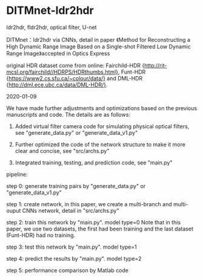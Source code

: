# DITMnet-ldr2hdr
ldr2hdr, fldr2hdr, optical filter, U-net

DITMnet：ldr2hdr via CNNs, detail in paper 《Method for Reconstructing a High Dynamic Range Image Based on a Single-shot Filtered Low Dynamic Range Image》accepted in Optics Express

original HDR dataset come from online: Fairchild-HDR {http://rit-mcsl.org/fairchild//HDRPS/HDRthumbs.html}, Funt-HDR {https://www2.cs.sfu.ca/~colour/data/} and DML-HDR {http://dml.ece.ubc.ca/data/DML-HDR/}.

2020-01-09

We have made further adjustments and optimizations based on the previous manuscripts and code. The details are as follows:


1. Added virtual filter camera code for simulating physical optical filters, see "generate_data.py" or "generate_data_v1.py"


2. Further optimized the code of the network structure to make it more clear and concise, see "src/archs.py"


3. Integrated training, testing, and prediction code, see "main.py"


pipeline:

step 0: generate training pairs by "generate_data.py" or "generate_data_v1.py"

step 1: create network, in this paper, we create a multi-branch and multi-ouput CNNs network, detail in "src/archs.py"

step 2: train this network by "main.py". model type=0
Note that in this paper, we use two datasets, the first had been training and the last dataset (Funt-HDR) had no training.

step 3: test this network by "main.py". model type=1

step 4: predict the results by "main.py". model type=2

step 5: performance comparison by Matlab code


